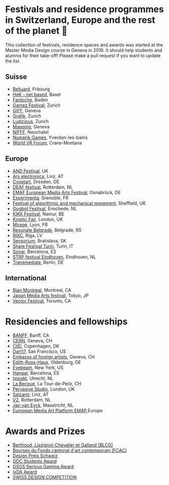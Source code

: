 # Festivals and residence programmes in Switzerland, Europe and the rest of the planet 🎉

This collection of festivals, residence spaces and awards was started at the Master Media Design course in Geneva in 2016. It should help students and alumnis for their take-off! Please make a pull request if you want to update the list.  

## Suisse
  - [Belluard](http://belluard.ch/), Fribourg
  - [HeK - net based](https://netbased.ch/), Basel
  - [Fantoche](https://fantoche.ch/), Baden
  - [Gamez Festival](http://www.gamezfestival.ch/), Zurich
  - [GIFF](https://www.giff.ch/), Geneva
  - [Grafik](http://www.grafik-schweiz.ch/), Zurich
  - [Ludicious](http://www.ludicious.ch/), Zurich
  - [Mapping](http://www.mappingfestival.com/), Geneva
  - [NIFFF](http://www.nifff.ch/site/fr/accueil), Neuchatel
  - [Numerik Games](https://www.numerik-games.ch/), Yverdon-les-bains
  - [World VR Forum](http://worldvrforum.com/), Crans-Montana

## Europe
  - [AND Festival](http://www.andfestival.org.uk/), UK
  - [Ars electronica](http://www.aec.at/prix/en/), Linz, AT
  - [Cynetart](http://www.cynetart.org/), Dresden, DE
  - [DEAF festival](http://v2.nl/events/deaf/), Rotterdam, NL
  - [EMAF European Media Arts Festival](http://www.emaf.de/), Osnabrück, DE
  - [Experimenta](http://experimenta.fr/), Grenoble, FR
  - [Festival of algorithmic and mechanical movement](http://algomech.com), Sheffield, UK
  - [Gogbot Festival](http://gogbot.nl/), Enschede, NL
  - [KIKK Festival](http://www.kikk.be), Namur, BE
  - [Kinetic Fair](http://www.kinetica-artfair.com/), London, UK
  - [Mirage](http://www.miragefestival.com/), Lyon, FR
  - [Resonate Belgrade](http://resonate.io), Belgrade, RS
  - [RIXC](http://rixc.org/en/festival/), Riga, LV
  - [Sensorium](http://sensorium.is/), Bratislava, SK
  - [Share Festival Turin](http://www.toshare.it/), Turin, IT
  - [Sonar](https://sonar.es/), Barcelona, ES
  - [STRP festival Eindhoven](http://strp.nl/nl/), Eindhoven, NL
  - [Transmediale](https://transmediale.de/), Berlin, DE

## International
  - [Bian Montreal](http://bianmontreal.ca/), Montreal, CA
  - [Japan Media Arts festival](http://festival.j-mediaarts.jp/en/), Tokyo, JP
  - [Vector Festival](http://vectorfestival.org/), Toronto, CA 

# Residencies and fellowships
  - [BANFF](https://www.banffcentre.ca/programs/banff-artist-residence-fall-2018/20180917), Banff, CA
  - [CERN](https://arts.cern/programmes), Geneva, CH 
  - [CIID](http://ciid.dk/research/fellowships/), Copenhagen, DK
  - [Dart17](https://www.swissnexsanfrancisco.org/what-we-do/past-initiatives/dart17/), San Francisco, US
  - [Embassy of foreign artists](http://www.eofa.ch/), Geneva, CH 
  - [Edith-Russ-Haus](http://www.edith-russ-haus.de/en/grants/grants/current.html), Oldenburg, DE  
  - [Eyebeam](https://www.eyebeam.org/residency/), New York, US 
  - [Hangar](https://hangar.org/en/category/residents/convocatories-residents/), Barcelona, ES 
  - [Impakt](http://www.transartists.org/air/impakt-works), Utrecht, NL 
  - [La Becque](http://labecque.ch/), La Tour-de-Peilz, CH
  - [Pervasive Studio](https://www.watershed.co.uk/studio/), London, UK
  - [Salzamt](http://www.transartists.org/air/atelierhaus-salzamt-linz), Linz, AT
  - [V2](http://www.transartists.org/air/v2_.2002.html), Rotterdam, NL 
  - [Jan van Eyck](http://www.janvaneyck.nl/en/programma/aanmelden/), Maastricht, NL
  - [European Media Art Platform EMAP](http://www.emare.eu/),Europe

# Awards and Prizes

  - [Berthoud, Lissignol-Chevalier et Galland (BLCG)](http://www.ville-geneve.ch/demarches-administratives/postuler-bourses-berthoud-lissignol-chevalier-galland-blcg-jeune-creation-arts-plastiques-arts-appliques/)
  - [Bourses du Fonds cantonal d'art contemporain (FCAC)](https://www.ge.ch/aide-projet-artistique-culturel/bourses-prix)
  - [Design Preis Schweiz](http://www.designpreis.ch/)
  - [GDC Students Award](http://www.igf.com/submit-your-game)
  - [GSGS Serious Gaming Award](https://gsgs.ch/)
  - [IxDA Award](http://awards.ixda.org)
  - [SWISS DESIGN COMPETITION](https://swissdesignawardsblog.ch)

 
